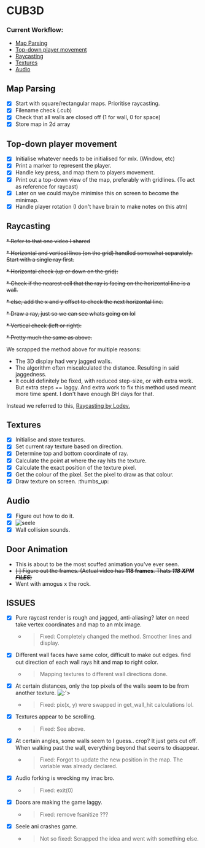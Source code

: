 # CUB3D 

### **Current Workflow:**
* [Map Parsing](#map-parsing)
* [Top-down player movement](#top-down-player-movement)
* [Raycasting](#raycasting)
* [Textures](#textures)
* [Audio](#audio)

## Map Parsing

* [x] Start with square/rectangular maps. Prioritise raycasting.
* [x] Filename check (.cub)
* [x] Check that all walls are closed off (1 for wall, 0 for space)
* [x] Store map in 2d array

## Top-down player movement

* [x] Initialise whatever needs to be initialised for mlx. (Window, etc)
* [x] Print a marker to represent the player.
* [x] Handle key press, and map them to players movement.
* [x] Print out a top-down view of the map, preferably with gridlines. (To act as reference for raycast)
* [x] Later on we could maybe minimise this on screen to become the minimap.
* [x] Handle player rotation (I don't have brain to make notes on this atm)

## Raycasting

~~* Refer to that one video I shared~~

~~* Horizontal and vertical lines (on the grid) handled somewhat separately. Start with a single ray first.~~

~~* Horizontal check (up or down on the grid):~~

~~* Check if the nearest cell that the ray is facing on the horizontal line is a wall.~~

~~* else, add the x and y offset to check the next horizontal line.~~

~~* Draw a ray, just so we can see whats going on lol~~

~~* Vertical check (left or right):~~

~~* Pretty much the same as above.~~

We scrapped the method above for multiple reasons:
* The 3D display had very jagged walls.
* The algorithm often miscalculated the distance. Resulting in said jaggedness.
* It could definitely be fixed, with reduced step-size, or with extra work. But extra steps == laggy. And extra work to fix this method used meant more time spent. I don't have enough BH days for that.

Instead we referred to this, [Raycasting by Lodev.](https://lodev.org/cgtutor/raycasting.html)

## Textures
* [x] Initialise and store textures.
* [x] Set current ray texture based on direction.
* [x] Determine top and bottom coordinate of ray.
* [x] Calculate the point at where the ray hits the texture.
* [x] Calculate the exact position of the texture pixel.
* [x] Get the colour of the pixel. Set the pixel to draw as that colour.
* [x] Draw texture on screen. :thumbs_up:

## Audio
* [x] Figure out how to do it.
* [x] ![seele](https://cdn.discordapp.com/attachments/989407433858375683/1109866833554706472/3b64fcf0fc783e3f1673f371d48fe802_6020605988926938718_1.webp)
* [x] Wall collision sounds.

## Door Animation
* This is about to be the most scuffed animation you've ever seen.
* ~~[ ] Figure out the frames. (Actual video has **118 frames**. Thats ***118 XPM FILES***)~~
* Went with amogus x the rock.

## ISSUES
* [x] Pure raycast render is rough and jagged, anti-aliasing? later on need take vertex coordinates and map to an mlx image.
	* > Fixed: Completely changed the method. Smoother lines and display.
* [x] Different wall faces have same color, difficult to make out edges. find out direction of each wall rays hit and map to right color.
	* > Mapping textures to different wall directions done.
* [x] At certain distances, only the top pixels of the walls seem to be from another texture.
![:'>](https://cdn.discordapp.com/attachments/981502977003106384/1107985123334422618/Screenshot_2023-05-16_at_18.57.06.png)
	* > Fixed: pix(x, y) were swapped in get_wall_hit calculations lol.
* [x] Textures appear to be scrolling.
	* > Fixed: See above.
* [x] At certain angles, some walls seem to I guess.. crop? It just gets cut off. When walking past the wall, everything beyond that seems to disappear.
	* > Fixed: Forgot to update the new position in the map. The variable was already declared.
* [x] Audio forking is wrecking my imac bro.
	* > Fixed: exit(0)
* [x] Doors are making the game laggy.
	* > Fixed: remove fsanitize ???
* [x] Seele ani crashes game.
	* > Not so fixed: Scrapped the idea and went with something else.
